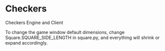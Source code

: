 # Checkers
Checkers Engine and Client

To change the game window default dimensions, change Square.SQUARE_SIDE_LENGTH in square.py, and everything will shrink or expand accordingly. 